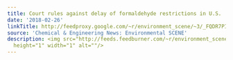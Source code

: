 ```yaml
---
title: Court rules against delay of formaldehyde restrictions in U.S.
date: '2018-02-26'
linkTitle: http://feedproxy.google.com/~r/environment_scene/~3/_FQDR7PI1qw/Court-rules-against-delay-formaldehyde.html
source: 'Chemical & Engineering News: Environmental SCENE'
description: <img src="http://feeds.feedburner.com/~r/environment_scene/~4/_FQDR7PI1qw"
  height="1" width="1" alt=""/>
---
```

